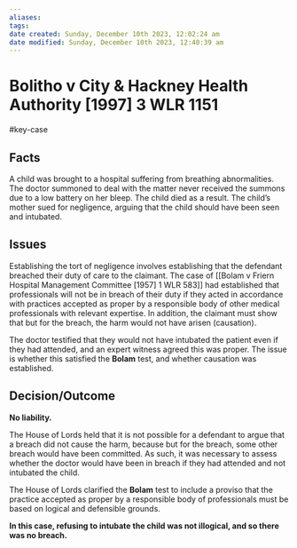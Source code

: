 ```yaml
---
aliases: 
tags: 
date created: Sunday, December 10th 2023, 12:02:24 am
date modified: Sunday, December 10th 2023, 12:40:39 am
---
```


# Bolitho v City & Hackney Health Authority [1997] 3 WLR 1151

#key-case

## Facts

A child was brought to a hospital suffering from breathing abnormalities. The doctor summoned to deal with the matter never received the summons due to a low battery on her bleep. The child died as a result. The child’s mother sued for negligence, arguing that the child should have been seen and intubated.

## Issues

Establishing the tort of negligence involves establishing that the defendant breached their duty of care to the claimant. The case of [[Bolam v Friern Hospital Management Committee [1957] 1 WLR 583]] had established that professionals will not be in breach of their duty if they acted in accordance with practices accepted as proper by a responsible body of other medical professionals with relevant expertise. In addition, the claimant must show that but for the breach, the harm would not have arisen (causation).

The doctor testified that they would not have intubated the patient even if they had attended, and an expert witness agreed this was proper. The issue is whether this satisfied the **Bolam** test, and whether causation was established.

## Decision/Outcome

**No liability.**

The House of Lords held that it is not possible for a defendant to argue that a breach did not cause the harm, because but for the breach, some other breach would have been committed. As such, it was necessary to assess whether the doctor would have been in breach if they had attended and not intubated the child.

The House of Lords clarified the **Bolam** test to include a proviso that the practice accepted as proper by a responsible body of professionals must be based on logical and defensible grounds.

**In this case, refusing to intubate the child was not illogical, and so there was no breach.**
